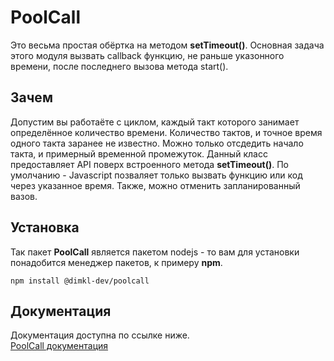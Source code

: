 # PoolCall
Это весьма простая обёртка на методом **setTimeout()**. 
Основная задача этого модуля вызвать callback функцию,  не раньше указонного  времени, после последнего вызова метода start(). 


## Зачем 
Допустим вы работаёте с циклом, каждый такт которого занимает определённое количество времени. Количество тактов, и точное время одного такта заранее не известно. Можно только отсдедить начало такта, и примерный временной промежуток. Данный  класс предоставляет API поверх встроенного метода **setTimeout()**. По умолчанию - Javascript позваляет только вызвать функцию или код через указанное время. Также, можно отменить запланированный вазов. 

## Установка
Так пакет **PoolCall** является пакетом nodejs - то вам для установки понадобится менеджер пакетов, к примеру **npm**.

    npm install @dimkl-dev/poolcall
## Документация
Документация доступна по ссылке ниже.<br>
[PoolCall документация](./docs/index.html)


